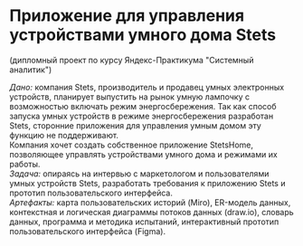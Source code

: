 # Приложение для управления устройствами умного дома Stets  
(дипломный проект по курсу Яндекс-Практикума "Системный аналитик")  

*Дано:* компания Stets, производитель и продавец умных электронных устройств, планирует выпустить на рынок умную лампочку с возможностью включать режим энергосбережения. Так как способ запуска умных устройств в режиме энергосбережения разработан Stets, сторонние приложения для управления умным домом эту функцию не поддерживают.  
Компания хочет создать собственное приложение StetsHome, позволяющее управлять устройствами умного дома и режимами их работы.  
*Задача:* опираясь на интервью с маркетологом и пользователями умных устройств Stets, разработать требования к приложению Stets и прототип пользовательского интерфейса.  
*Артефакты:* карта пользовательских историй (Miro), ER-модель данных, контекстная и логическая диаграммы потоков данных (draw.io), словарь данных, программа и методика испытаний, интерактивный прототип пользовательского интерфейса (Figma).
